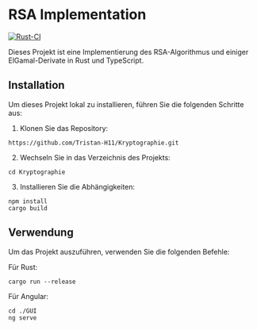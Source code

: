 # RSA Implementation

[![Rust-CI](https://github.com/Tristan-H11/RSA-Implementation/actions/workflows/rust-ci.yml/badge.svg)](https://github.com/Tristan-H11/RSA-Implementation/actions/workflows/rust-ci.yml)

Dieses Projekt ist eine Implementierung des RSA-Algorithmus und einiger ElGamal-Derivate in Rust und TypeScript.

## Installation

Um dieses Projekt lokal zu installieren, führen Sie die folgenden Schritte aus:

1. Klonen Sie das Repository:
```
https://github.com/Tristan-H11/Kryptographie.git
```
2. Wechseln Sie in das Verzeichnis des Projekts:
```
cd Kryptographie
```
3. Installieren Sie die Abhängigkeiten:
```
npm install
cargo build
```

## Verwendung

Um das Projekt auszuführen, verwenden Sie die folgenden Befehle:

Für Rust:
```
cargo run --release
```

Für Angular:
```
cd ./GUI
ng serve
```
